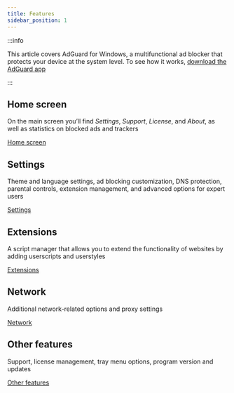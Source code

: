 ```yaml
---
title: Features
sidebar_position: 1
---
```


:::info

This article covers AdGuard for Windows, a multifunctional ad blocker that protects your device at the system level. To see how it works, [download the AdGuard app](https://agrd.io/download-kb-adblock)

:::

## Home screen

On the main screen you’ll find *Settings*, *Support*, *License*, and *About*, as well as statistics on blocked ads and trackers

[Home screen](/adguard-for-windows/features/home-screen/)

## Settings

Theme and language settings, ad blocking customization, DNS protection, parental controls, extension management, and advanced options for expert users

[Settings](/adguard-for-windows/features/settings/)

## Extensions

A script manager that allows you to extend the functionality of websites by adding userscripts and userstyles

[Extensions](/adguard-for-windows/features/extensions/)

## Network

Additional network-related options and proxy settings

[Network](/adguard-for-windows/features/network/)

## Other features

Support, license management, tray menu options, program version and updates

[Other features](/adguard-for-windows/features/others/)

